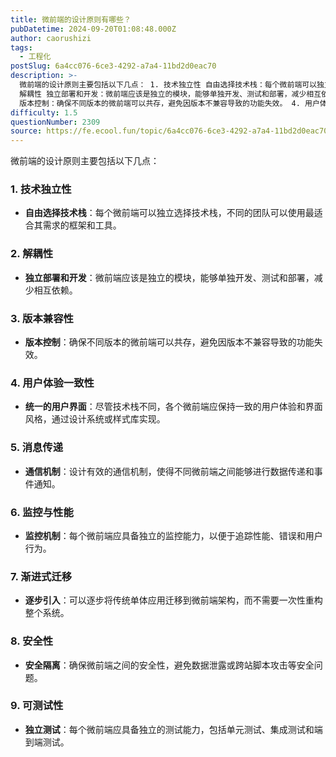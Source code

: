 ```yaml
---
title: 微前端的设计原则有哪些？
pubDatetime: 2024-09-20T01:08:48.000Z
author: caorushizi
tags:
  - 工程化
postSlug: 6a4cc076-6ce3-4292-a7a4-11bd2d0eac70
description: >-
  微前端的设计原则主要包括以下几点： 1. 技术独立性 自由选择技术栈：每个微前端可以独立选择技术栈，不同的团队可以使用最适合其需求的框架和工具。 2.
  解耦性 独立部署和开发：微前端应该是独立的模块，能够单独开发、测试和部署，减少相互依赖。 3. 版本兼容性
  版本控制：确保不同版本的微前端可以共存，避免因版本不兼容导致的功能失效。 4. 用户体验一致性 统一的用户界面：尽管技术栈不同，各个微前端应
difficulty: 1.5
questionNumber: 2309
source: https://fe.ecool.fun/topic/6a4cc076-6ce3-4292-a7a4-11bd2d0eac70
---
```


微前端的设计原则主要包括以下几点：

### **1. 技术独立性**

- **自由选择技术栈**：每个微前端可以独立选择技术栈，不同的团队可以使用最适合其需求的框架和工具。

### **2. 解耦性**

- **独立部署和开发**：微前端应该是独立的模块，能够单独开发、测试和部署，减少相互依赖。

### **3. 版本兼容性**

- **版本控制**：确保不同版本的微前端可以共存，避免因版本不兼容导致的功能失效。

### **4. 用户体验一致性**

- **统一的用户界面**：尽管技术栈不同，各个微前端应保持一致的用户体验和界面风格，通过设计系统或样式库实现。

### **5. 消息传递**

- **通信机制**：设计有效的通信机制，使得不同微前端之间能够进行数据传递和事件通知。

### **6. 监控与性能**

- **监控机制**：每个微前端应具备独立的监控能力，以便于追踪性能、错误和用户行为。

### **7. 渐进式迁移**

- **逐步引入**：可以逐步将传统单体应用迁移到微前端架构，而不需要一次性重构整个系统。

### **8. 安全性**

- **安全隔离**：确保微前端之间的安全性，避免数据泄露或跨站脚本攻击等安全问题。

### **9. 可测试性**

- **独立测试**：每个微前端应具备独立的测试能力，包括单元测试、集成测试和端到端测试。
